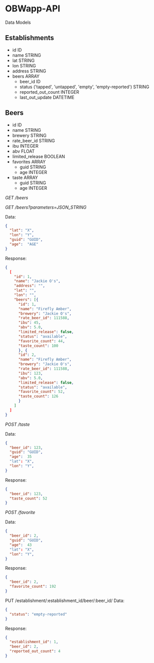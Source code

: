 # OBWapp-API

Data Models

Establishments
-------------
* id ID
* name STRING
* lat  STRING
* lon  STRING
* address STRING
* beers ARRAY
  * beer_id ID
  * status ('tapped', 'untapped', 'empty', 'empty-reported') STRING
  * reported_out_count INTEGER
  * last_out_update DATETIME


Beers
-----

* id ID
* name STRING
* brewery STRING
* rate_beer_id STRING
* ibu INTEGER
* abv FLOAT
* limited_release BOOLEAN
* favorites ARRAY
  * guid STRING
  * age INTEGER
* taste ARRAY
  * guid STRING
  * age INTEGER

*GET /beers*

*GET /beers?parameters=JSON_STRING*

Data:
```json
{
  "lat": "X",
  "lon": "Y",
  "guid": "GUID",
  "age":  "AGE"
}
```

Response:
```json
{
  [
    "id": 1,
    "name": "Jackie O's",
    "address": "",
    "lat": "",
    "lon": "",
    "beers": [{
      "id": 1,
      "name": "Firefly Amber",
      "brewery": "Jackie O's",
      "rate_beer_id": 111588,
      "ibu": 45,
      "abv": 5.0,
      "limited_release": false,
      "status": "available",
      "favorite_count": 44,
      "taste_count": 100
      }, {
      "id": 2,
      "name": "Firefly Amber",
      "brewery": "Jackie O's",
      "rate_beer_id": 111588,
      "ibu": 123,
      "abv": 5.0,
      "limited_release": false,
      "status": "available",
      "favorite_count": 52,
      "taste_count": 126
      }
    ]
  ]
}
```

*POST  /taste*

Data:
```json
{
  "beer_id": 123,
  "guid": "GUID",
  "age":  35
  "lat": "X",
  "lon": "Y",
}
```

Response:
```json
{
  "beer_id": 123,
  "taste_count": 52
}
```


*POST  /favorite*

Data:
```json
{
  "beer_id": 2,
  "guid": "GUID",
  "age":  43
  "lat": "X",
  "lon": "Y",
}
```

Response:
```json
{
  "beer_id": 2,
  "favorite_count": 192
}
```

PUT /establishment/:establishment_id/beer/:beer_id/
Data:
```json
{
  "status": "empty-reported"
}
```

Response:
```json
{
  "establishment_id": 1,
  "beer_id": 2,
  "reported_out_count": 4
}
```
